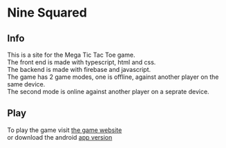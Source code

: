 # Nine Squared
## Info
This is a site for the Mega Tic Tac Toe game.  
The front end is made with typescript, html and css.   
The backend is made with firebase and javascript.  
The game has 2 game modes, one is offline, against another player on the same device.  
The second mode is online against another player on a seprate device.  
## Play
To play the game visit [the game website](https://sorting-algorithms.me/nine-squared-online/index.html)  
or download the android [app version](https://github.com/matanton666/nine-squared-online/raw/firebase/android_apk/nine-squared.apk)
